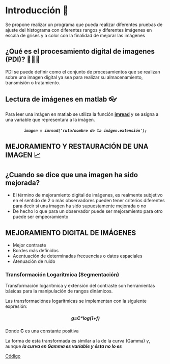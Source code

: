 # Introducción 📖
Se propone realizar un programa que pueda realizar diferentes pruebas de ajuste del histograma con diferentes rangos y diferentes imágenes en escala de grises y a color con la finalidad de mejorar las imágenes

## ¿Qué es el procesamiento digital de imagenes (PDI)? 🤷‍♂️🤷‍
PDI se puede definir como el conjunto de procesamientos que se realizan sobre una imagen digital ya sea para realizar su almacenamiento, transmisión o tratamiento.

## Lectura de imágenes en matlab 👓
Para leer una imágen en matlab se utiliza la función <a href="https://la.mathworks.com/help/matlab/ref/imread.html"> **imread**</a> y se asigna a una variable que representara a la imágen.

<h5 align="center"><code>imagen = imread('ruta/nombre de la imágen.extensión');</code></h5>

## MEJORAMIENTO Y RESTAURACIÓN DE UNA IMAGEN 📈
## ¿Cuando se dice que una imagen ha sido mejorada?
* El término de mejoramiento digital de imágenes, es realmente subjetivo en el sentido de 2 o más observadores pueden tener criterios diferentes para decir si una imagen ha sido supuestamente mejorada o no
* De hecho lo que para un observador puede ser mejoramiento para otro puede ser empeoramiento

## MEJORAMIENTO DIGITAL DE IMÁGENES
- Mejor contraste
- Bordes más definidos
- Acentuación de determinadas frecuencias o datos espaciales
- Atenuación de ruido

### Transformación Logarítmica (Segmentación)
Transformación logarítmica y extensión del contraste son herramientas básicas para la manipulación de rangos dinámicos.

Las transformaciónes logaritmicas se implementan con la siguiente expresión:

<h5 align="center">g=C*log(1+f)</h5>

Donde **C** es una constante positiva

La forma de esta transformada es similar a la de la curva (Gamma) $\gamma$, aunque ___la curva en Gamma es variable y ésta no lo es___

<a href="https://github.com/ArturoEmmanuelToledoAguado/Trans-Logaritmica">Código</a>